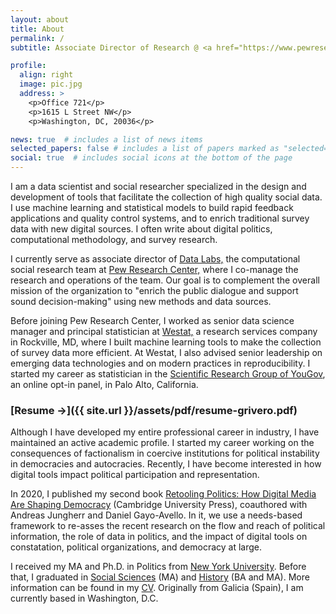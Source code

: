 ```yaml
---
layout: about
title: About
permalink: /
subtitle: Associate Director of Research @ <a href="https://www.pewresearch.org">Pew Research Center</a>

profile:
  align: right
  image: pic.jpg
  address: >
    <p>Office 721</p>
    <p>1615 L Street NW</p>
    <p>Washington, DC, 20036</p>

news: true  # includes a list of news items
selected_papers: false # includes a list of papers marked as "selected={true}"
social: true  # includes social icons at the bottom of the page
---
```


I am a data scientist and social researcher specialized in the design
and development of tools that facilitate the collection of high
quality social data. I use machine learning and statistical models to
build rapid feedback applications and quality control systems, and to
enrich traditional survey data with new digital sources. I often write
about digital politics, computational methodology, and survey
research.

I currently serve as associate director of [Data
Labs,](https://www.pewresearch.org/methods/about-data-labs/) the
computational social research team at [Pew Research
Center,](https://www.pewresearch.org) where I co-manage the research
and operations of the team. Our goal is to complement the overall
mission of the organization to "enrich the public dialogue and support
sound decision-making" using new methods and data sources.

Before joining Pew Research Center, I worked as senior data science
manager and principal statistician at
[Westat,](https://www.westat.com) a research services company in
Rockville, MD, where I built machine learning tools to make the
collection of survey data more efficient. At Westat, I also advised
senior leadership on emerging data technologies and on modern
practices in reproducibility. I started my career as statistician in
the [Scientific Research Group of
YouGov](https://today.yougov.com/solutions/sectors/political-academic-policy/),
an online opt-in panel, in Palo Alto, California.

### [Resume &rarr;]({{ site.url }}/assets/pdf/resume-grivero.pdf)

Although I have developed my entire professional career in industry, I
have maintained an active academic profile. I started my career
working on the consequences of factionalism in coercive institutions
for political instability in democracies and autocracies. Recently, I
have become interested in how digital tools impact political
participation and representation.

In 2020, I published my second book [Retooling Politics: How Digital
Media Are Shaping
Democracy](https://www.cambridge.org/us/academic/subjects/computer-science/computing-and-society/retooling-politics-how-digital-media-are-shaping-democracy)
(Cambridge University Press), coauthored with Andreas Jungherr and
Daniel Gayo-Avello. In it, we use a needs-based framework to re-asses
the recent research on the flow and reach of political information,
the role of data in politics, and the impact of digital tools on
constatation, political organizations, and democracy at large.


I received my MA and Ph.D. in Politics from [New York
University](http://politics.as.nyu.edu/page/home). Before that, I
graduated in [Social Sciences](http://www.march.es/ceacs/) (MA) and
[History](http://www.uvigo.es) (BA and MA). More information can be
found in my <a href="{{ site.url
}}/assets/pdf/resume-grivero.pdf">CV</a>. Originally from Galicia
(Spain), I am currently based in Washington, D.C.
